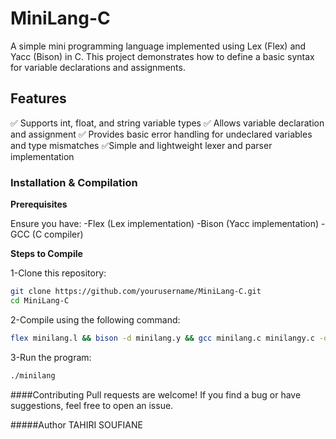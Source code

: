 # MiniLang-C

A simple mini programming language implemented using Lex (Flex) and Yacc (Bison) in C. 
This project demonstrates how to define a basic syntax for variable declarations and assignments.

## Features

✅ Supports int, float, and string variable types 
✅ Allows variable declaration and assignment 
✅ Provides basic error handling for undeclared variables and type mismatches 
✅Simple and lightweight lexer and parser implementation

### Installation & Compilation

**Prerequisites**

Ensure you have:
-Flex (Lex implementation)
-Bison (Yacc implementation)
-GCC (C compiler)

**Steps to Compile**

1-Clone this repository:
```bash
git clone https://github.com/yourusername/MiniLang-C.git
cd MiniLang-C
```
2-Compile using the following command:
```bash
flex minilang.l && bison -d minilang.y && gcc minilang.c minilangy.c -o minilang -lfl
```
3-Run the program:
```bash
./minilang
```
####Contributing
Pull requests are welcome! If you find a bug or have suggestions, feel free to open an issue.

#####Author
TAHIRI SOUFIANE

